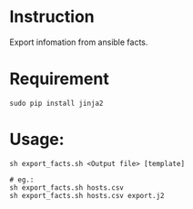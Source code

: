 # Instruction

Export infomation from ansible facts.

# Requirement

```
sudo pip install jinja2
```

# Usage:

```shell
sh export_facts.sh <Output file> [template]

# eg.:
sh export_facts.sh hosts.csv
sh export_facts.sh hosts.csv export.j2

```

